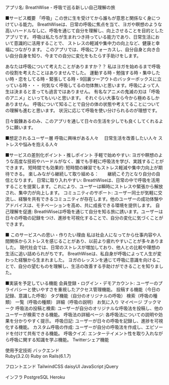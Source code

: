 アプリ名: BreathWise - 呼吸で巡る新しい自己理解の旅

■サービス概要
「呼吸」この世に生を受けてから誰もが意思と関係なく身につけている能力。
BreathWiseは、日常の呼吸に焦点を当て、ヨガや瞑想のような高いハードルなしに、呼吸を通じて自分を理解し、向上させることを目的としたアプリです。
呼吸は私たちが生まれつき持っている能力であり、日常生活において意識的に活用することで、
ストレスの軽減や集中力の向上など、健康と幸福につながります。
このアプリでは、呼吸にフォーカスし、自分自身と向き合い自分自身を知り、今までの自分に変化をもたらす手助けをします。

あなたは呼吸について考えたことがありますか？？
私はヨガを始めるまで呼吸の役割を考えたことはありませんでした。
運動する時・勉強する時・集中したい時・恋をしてる時・緊張してる時・9回裏ツーアウトのバッターボックスに立っている時・・・
何気なく呼吸してるの勿体無いと思います。呼吸によって人生は決まると言っても過言ではありません。
有名なアニメの鬼滅の刃は「呼吸のアニメ」といってもいいと思います。
それぐらい大事なら今から極めるしかありません。
呼吸について知ることで自分の体の状態や考えてることについての理解も進むと思います。
状況に応じて呼吸を使い分けられるのが理想です。

日々鍛錬あるのみ、このアプリを通して日々の生活を少しでも良くしてくれるように願います。


■想定されるユーザー層
呼吸に興味がある人々　
日常生活を改善したい人々
ストレスや悩みを抱える人々


■サービスの差別化ポイント・推しポイント
手軽で始めやすい: ヨガや瞑想のような高度な技術やハードルがなく、誰でも手軽に呼吸法を学び、実践することができます。
短時間でも効果的: 短時間の練習でもストレス軽減や集中力向上が期待できる。
楽しみながら継続して取り組める：　　継続こそ力となり自分の自信となります。
日常に取り入れやすい: BreathWiseは、日常の中で呼吸を活用することを提案します。これにより、ユーザーは瞬時にストレスや緊張から解放され、集中力が向上します。
コミュニティのサポート: ユーザー同士が気軽に交流し、経験を共有できるコミュニティが存在します。他のユーザーの成功体験やアドバイスは、モチベーションを高め、共に成長できる環境を提供します。
自己理解を促進: BreathWiseは呼吸を通じて自分を知る旅に誘います。ユーザーは日々の呼吸の記録をつけ、進捗を可視化することで、自分の変化に気づくことができます。

■ このサービスへの思い・作りたい理由
私は社会人になってから仕事内容や人間関係からストレスを感じることがあり、以前より疲れやすいことが多々ありました。
現代社会では、日常のストレスが増加しており、他人との比較や理想の生活に追い詰められがちです。
BreathWiseは、私自身が呼吸によって人生が変わった経験から生まれました。
ヨガのレッスンを通じて呼吸に意識を向けることで、自分の望むものを理解し、生活の改善する手助けができることを知りました。

■実装を予定している機能
会員登録・ログイン・デモアカウント: ユーザーのプライバシーと使いやすさを重視したアクセス管理機能。
投稿する機能（今日の記録、意識した呼吸）
タグ機能（自分のオリジナルの呼吸）
検索（呼吸の種類）
一覧（呼吸の種類）
詳細（呼吸の説明）
お気に入り
マイページ
ブックマーク
呼吸法の投稿と検索: ユーザーが自分のオリジナルな呼吸法を投稿し、他のユーザーが検索できる機能。
呼吸法の詳細ページ: 各呼吸法についての説明や効果を分かりやすく提示。
呼吸日記: ユーザーが日々の呼吸を記録し、進捗を可視化する機能。
カスタム呼吸の作成: ユーザーが自分の呼吸法を作成し、エピソードを付けて共有できる機能。
呼吸クイズ: エンターテイメント性を取り入れながら呼吸に関する知識を学ぶ機能。
Twitterシェア機能

使用予定技術
バックエンド		
Ruby(3.2.0)
Ruby on Rails(6.1.7)

フロントエンド
TailwindCSS
daisyUI
JavaScript
jQuery	

インフラ
PostgreSQL
Heroku

